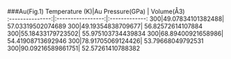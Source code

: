 ###Au(Fig.1)
Temperature (K)|Au Pressure(GPa) | Volume(Å3)	 
:---------------:|:-----------------:|:-------------:
300|49.07834101382488| 57.03319502074689 
300|49.19354838709677| 56.82572614107884 
300|55.18433179723502| 55.975103734439834
300|68.89400921658986| 54.41908713692946 
300|78.91705069124426| 53.79668049792531 
300|90.09216589861751| 52.57261410788382 